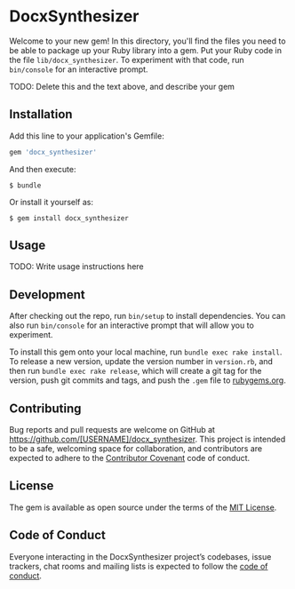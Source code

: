 # DocxSynthesizer

Welcome to your new gem! In this directory, you'll find the files you need to be able to package up your Ruby library into a gem. Put your Ruby code in the file `lib/docx_synthesizer`. To experiment with that code, run `bin/console` for an interactive prompt.

TODO: Delete this and the text above, and describe your gem

## Installation

Add this line to your application's Gemfile:

```ruby
gem 'docx_synthesizer'
```

And then execute:

    $ bundle

Or install it yourself as:

    $ gem install docx_synthesizer

## Usage

TODO: Write usage instructions here

## Development

After checking out the repo, run `bin/setup` to install dependencies. You can also run `bin/console` for an interactive prompt that will allow you to experiment.

To install this gem onto your local machine, run `bundle exec rake install`. To release a new version, update the version number in `version.rb`, and then run `bundle exec rake release`, which will create a git tag for the version, push git commits and tags, and push the `.gem` file to [rubygems.org](https://rubygems.org).

## Contributing

Bug reports and pull requests are welcome on GitHub at https://github.com/[USERNAME]/docx_synthesizer. This project is intended to be a safe, welcoming space for collaboration, and contributors are expected to adhere to the [Contributor Covenant](http://contributor-covenant.org) code of conduct.

## License

The gem is available as open source under the terms of the [MIT License](https://opensource.org/licenses/MIT).

## Code of Conduct

Everyone interacting in the DocxSynthesizer project’s codebases, issue trackers, chat rooms and mailing lists is expected to follow the [code of conduct](https://github.com/[USERNAME]/docx_synthesizer/blob/master/CODE_OF_CONDUCT.md).
